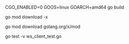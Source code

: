 CGO_ENABLED=0 GOOS=linux GOARCH=amd64 go build


go mod download -x


go mod download golang.org/x/mod


go test -v ws_client_test.go











